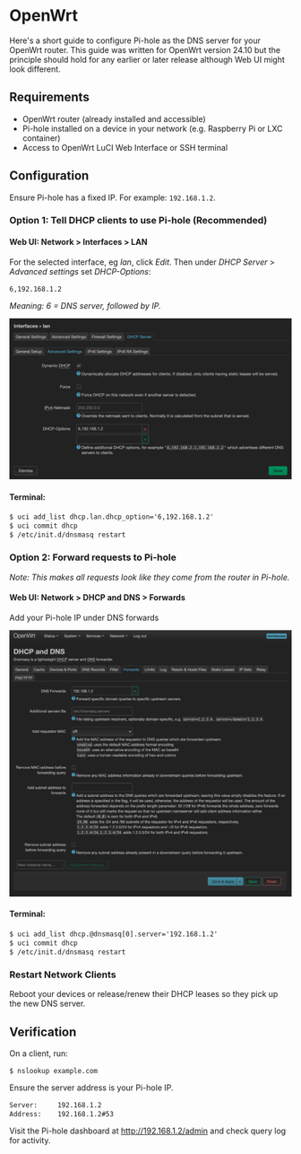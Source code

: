 # OpenWrt
Here's a short guide to configure Pi-hole as the DNS server for your OpenWrt router. 
This guide was written for OpenWrt version 24.10 but the principle should hold for any earlier or later release although Web UI might look different.  

## Requirements

* OpenWrt router (already installed and accessible)
* Pi-hole installed on a device in your network (e.g. Raspberry Pi or LXC container)
* Access to OpenWrt LuCI Web Interface or SSH terminal

## Configuration

Ensure Pi-hole has a fixed IP. For example: `192.168.1.2`. 

### Option 1: Tell DHCP clients to use Pi-hole (Recommended)

#### Web UI: Network > Interfaces > LAN

For the selected interface, eg *lan*, click *Edit*. Then under *DHCP Server* > *Advanced settings* set *DHCP-Options*:

    6,192.168.1.2

*Meaning: 6 = DNS server, followed by IP.*

![Screenshot of OpenWrt interface DHCP settings](../images/routers/openwrt-dhcp-options.png)

#### Terminal:

    $ uci add_list dhcp.lan.dhcp_option='6,192.168.1.2'
    $ uci commit dhcp
    $ /etc/init.d/dnsmasq restart

### Option 2: Forward requests to Pi-hole
*Note: This makes all requests look like they come from the router in Pi-hole.*

#### Web UI: Network > DHCP and DNS > Forwards

Add your Pi-hole IP under DNS forwards

![Screenshot of OpenWrt DNS forwarding settings](../images/routers/openwrt-dns-forward.png)

#### Terminal:

    $ uci add_list dhcp.@dnsmasq[0].server='192.168.1.2'
    $ uci commit dhcp
    $ /etc/init.d/dnsmasq restart

### Restart Network Clients

Reboot your devices or release/renew their DHCP leases so they pick up the new DNS server. 

## Verification

On a client, run:

    $ nslookup example.com

Ensure the server address is your Pi-hole IP.

    Server:		192.168.1.2
    Address:	192.168.1.2#53

Visit the Pi-hole dashboard at http://192.168.1.2/admin and check query log for activity. 

